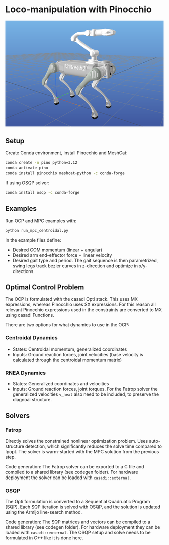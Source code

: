 # Loco-manipulation with Pinocchio

![alt text](b2g_description/b2g_image.png)

## Setup

Create Conda environment, install Pinocchio and MeshCat:

```bash
conda create -n pino python=3.12
conda activate pino
conda install pinocchio meshcat-python -c conda-forge
```

If using OSQP solver:

```bash
conda install osqp -c conda-forge
```

## Examples

Run OCP and MPC examples with:

```bash
python run_mpc_centroidal.py
```

In the example files define:
- Desired COM momentum (linear + angular)
- Desired arm end-effector force + linear velocity
- Desired gait type and period. The gait sequence is then parametrized, swing legs track bezier curves in z-direction and optimize in x/y-directions.


## Optimal Control Problem

The OCP is formulated with the casadi Opti stack. This uses MX expressions, whereas Pinocchio uses SX expressions. For this reason all relevant Pinocchio expressions used in the constraints are converted to MX using casadi Functions.

There are two options for what dynamics to use in the OCP:

### Centroidal Dynamics

- States: Centroidal momentum, generalized coordinates
- Inputs: Ground reaction forces, joint velocities (base velocity is calculated through the centroidal momentum matrix)

### RNEA Dynamics

- States: Generalized coordinates and velocities
- Inputs: Ground reaction forces, joint torques. For the Fatrop solver the generalized velocities `v_next` also need to be included, to preserve the diagnoal structure. 


## Solvers

### Fatrop

Directly solves the constrained nonlinear optimization problem. Uses auto-structure detection, which significantly reduces the solve time compared to Ipopt. The solver is warm-started with the MPC solution from the previous step. 

Code generation: The Fatrop solver can be exported to a C file and compiled to a shared library (see codegen folder). For hardware deployment the solver can be loaded with `casadi::external`.

### OSQP

The Opti formulation is converted to a Sequential Quadruatic Program (SQP). Each SQP iteration is solved with OSQP, and the solution is updated using the Armijo line-search method.

Code generation: The SQP matrices and vectors can be compiled to a shared library (see codegen folder). For hardware deployment they can be loaded with `casadi::external`. The OSQP setup and solve needs to be formulated in C++ like it is done here.
